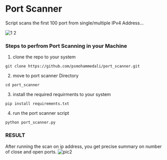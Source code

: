 # Port Scanner
Script scans the first 100 port from single/multiple IPv4 Address...

![1 2](https://user-images.githubusercontent.com/48435733/230724032-ce1cedd1-8666-4756-9d91-e24e3ad730ad.PNG)
### Steps to perfrom Port Scanning in your Machine
1. clone the repo to your system
```
git clone https://github.com/psmohammedali/port_scanner.git
```
2. move to port scanner Directory
```
cd port_scanner
```
3. install the required requirments to your system
```
pip install requirements.txt
```
4. run the port scanner script 
```
python port_scanner.py
```
### RESULT
After running the scan on ip address, you get precise summary on number of close and open ports.
![pic2](https://user-images.githubusercontent.com/48435733/230724654-dc8a64b0-73b6-4e94-92b6-4667f1d1236e.PNG)







